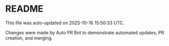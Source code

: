 # README

This file was auto-updated on 2025-10-16 15:50:33 UTC.

Changes were made by Auto PR Bot to demonstrate automated updates, PR creation, and merging.
